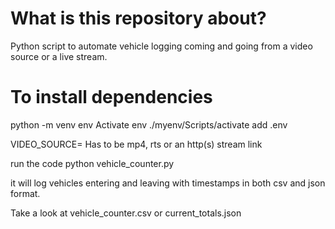 # What is this repository about?
Python script to automate vehicle logging coming and going from a video source or a live stream.

# To install dependencies
python -m venv env
Activate env ./myenv/Scripts/activate
add .env

VIDEO_SOURCE=
Has to be mp4, rts or an http(s) stream link

run the code
python vehicle_counter.py

it will log vehicles entering and leaving with timestamps in both csv and json format.

Take a look at vehicle_counter.csv or current_totals.json
